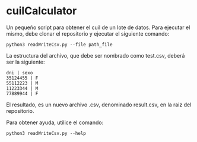 # cuilCalculator

Un pequeño script para obtener el cuil de un lote de datos. Para ejecutar el mismo, debe clonar el repositorio y ejecutar el siguiente comando:

```
python3 readWriteCsv.py --file path_file

```

La estructura del archivo, que debe ser nombrado como test.csv, deberá ser la siguiente:

```
dni | sexo
35124455 | F
55112223 | M
11223344 | M
77889944 | F
```

El resultado, es un nuevo archivo .csv, denominado result.csv, en la raiz del repositorio.

Para obtener ayuda, utilice el comando:

```
python3 readWriteCsv.py --help

```